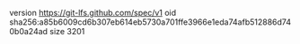 version https://git-lfs.github.com/spec/v1
oid sha256:a85b6009cd6b307eb614eb5730a701ffe3966e1eda74afb512886d740b0a24ad
size 3201
